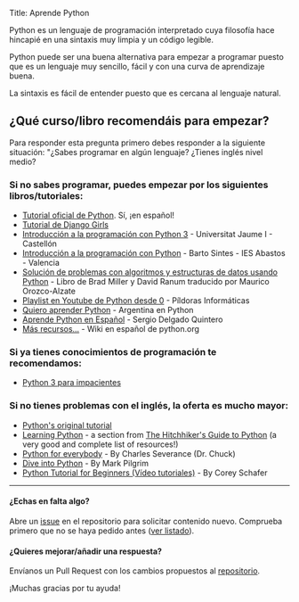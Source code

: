 Title: Aprende Python

Python es un lenguaje de programación interpretado cuya filosofía hace hincapié en una sintaxis muy limpia y un código legible.

Python puede ser una buena alternativa para empezar a programar puesto que es un lenguaje muy sencillo, fácil y con una curva de aprendizaje buena.

La sintaxis es fácil de entender puesto que es cercana al lenguaje natural.

## ¿Qué curso/libro recomendáis para empezar?

Para responder esta pregunta primero debes responder a la siguiente situación: "¿Sabes programar en algún lenguaje? ¿Tienes inglés nivel medio?

### Si no sabes programar, puedes empezar por los siguientes libros/tutoriales:

- [Tutorial oficial de Python](https://docs.python.org/es/3/tutorial/). Sí, ¡en español!
- [Tutorial de Django Girls](https://tutorial.djangogirls.org/es/)
- [Introducción a la programación con Python 3](http://dx.doi.org/10.6035/Sapientia93) - Universitat Jaume I - Castellón
- [Introducción a la programación con Python](http://mclibre.org/consultar/python/) - Barto Sintes - IES Abastos - Valencia
- [Solución de problemas con algoritmos y estructuras de datos usando Python](http://interactivepython.org/runestone/static/pythoned/index.html) - Libro de Brad Miller y David Ranum traducido por Maurico Orozco-Alzate
- [Playlist en Youtube de Python desde 0](https://www.youtube.com/playlist?list=PLU8oAlHdN5BlvPxziopYZRd55pdqFwkeS) - Píldoras Informáticas
- [Quiero aprender Python](https://argentinaenpython.com/quiero-aprender-python/) - Argentina en Python
- [Aprende Python en Español](https://aprendepython.es/) - Sergio Delgado Quintero
- [Más recursos...](https://wiki.python.org/moin/SpanishLanguage) - Wiki en español de python.org

### Si ya tienes conocimientos de programación te recomendamos:

- [Python 3 para impacientes](http://python-para-impacientes.blogspot.com/p/indice.html)

### Si no tienes problemas con el inglés, la oferta es mucho mayor:

- [Python's original tutorial](https://docs.python.org/3/tutorial/)
- [Learning Python](http://docs.python-guide.org/en/latest/intro/learning/) - a section from [The Hitchhiker's Guide to Python](http://docs.python-guide.org/) (a very good and complete list of resources!)
- [Python for everybody](https://books.trinket.io/pfe/) - By Charles Severance (Dr. Chuck)
- [Dive into Python](https://diveintopython3.net/) - By Mark Pilgrim
- [Python Tutorial for Beginners (Vídeo tutoriales)](https://www.youtube.com/watch?v=YYXdXT2l-Gg&list=PL-osiE80TeTskrapNbzXhwoFUiLCjGgY7) - By Corey Schafer

---
#### ¿Echas en falta algo?
Abre un [issue](https://github.com/python-spain/PMF/issues/new) en el repositorio para solicitar contenido nuevo. Comprueba primero que no se haya pedido antes ([ver listado](https://github.com/python-spain/PMF/issues)).

#### ¿Quieres mejorar/añadir una respuesta?
Envíanos un Pull Request con los cambios propuestos al [repositorio](https://github.com/python-spain/web/issues).

¡Muchas gracias por tu ayuda!

